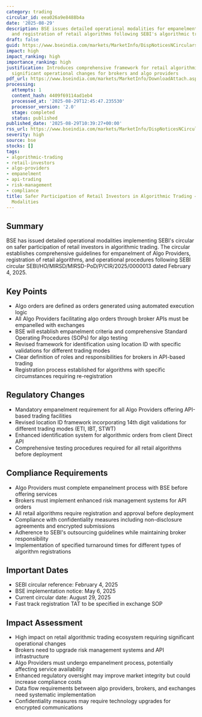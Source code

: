 ```yaml
---
category: trading
circular_id: eea026a9e8488b4a
date: '2025-08-29'
description: BSE issues detailed operational modalities for empanelment of Algo Providers
  and registration of retail algorithms following SEBI's algorithmic trading framework.
draft: false
guid: https://www.bseindia.com/markets/MarketInfo/DispNoticesNCirculars.aspx?Noticeid={480C7D56-A3A0-49BD-BFBA-FD606FD40C74}&noticeno=20250829-12&dt=08/29/2025&icount=12&totcount=37&flag=0
impact: high
impact_ranking: high
importance_ranking: high
justification: Introduces comprehensive framework for retail algorithmic trading with
  significant operational changes for brokers and algo providers
pdf_url: https://www.bseindia.com/markets/MarketInfo/DownloadAttach.aspx?id=20250829-12&attachedId=372c4b74-a5ac-4e29-a32b-1fb294117c38
processing:
  attempts: 1
  content_hash: 4409f69114ad1eb4
  processed_at: '2025-08-29T12:45:47.235530'
  processor_version: '2.0'
  stage: completed
  status: published
published_date: '2025-08-29T10:39:27+00:00'
rss_url: https://www.bseindia.com/markets/MarketInfo/DispNoticesNCirculars.aspx?Noticeid={480C7D56-A3A0-49BD-BFBA-FD606FD40C74}&noticeno=20250829-12&dt=08/29/2025&icount=12&totcount=37&flag=0
severity: high
source: bse
stocks: []
tags:
- algorithmic-trading
- retail-investors
- algo-providers
- empanelment
- api-trading
- risk-management
- compliance
title: Safer Participation of Retail Investors in Algorithmic Trading – Detailed Operational
  Modalities
---
```


## Summary

BSE has issued detailed operational modalities implementing SEBI's circular on safer participation of retail investors in algorithmic trading. The circular establishes comprehensive guidelines for empanelment of Algo Providers, registration of retail algorithms, and operational procedures following SEBI circular SEBI/HO/MIRSD/MIRSD-PoD/P/CIR/2025/0000013 dated February 4, 2025.

## Key Points

- Algo orders are defined as orders generated using automated execution logic
- All Algo Providers facilitating algo orders through broker APIs must be empanelled with exchanges
- BSE will establish empanelment criteria and comprehensive Standard Operating Procedures (SOPs) for algo testing
- Revised framework for identification using location ID with specific validations for different trading modes
- Clear definition of roles and responsibilities for brokers in API-based trading
- Registration process established for algorithms with specific circumstances requiring re-registration

## Regulatory Changes

- Mandatory empanelment requirement for all Algo Providers offering API-based trading facilities
- Revised location ID framework incorporating 14th digit validations for different trading modes (ETI, IBT, STWT)
- Enhanced identification system for algorithmic orders from client Direct API
- Comprehensive testing procedures required for all retail algorithms before deployment

## Compliance Requirements

- Algo Providers must complete empanelment process with BSE before offering services
- Brokers must implement enhanced risk management systems for API orders
- All retail algorithms require registration and approval before deployment
- Compliance with confidentiality measures including non-disclosure agreements and encrypted submissions
- Adherence to SEBI's outsourcing guidelines while maintaining broker responsibility
- Implementation of specified turnaround times for different types of algorithm registrations

## Important Dates

- SEBI circular reference: February 4, 2025
- BSE implementation notice: May 6, 2025
- Current circular date: August 29, 2025
- Fast track registration TAT to be specified in exchange SOP

## Impact Assessment

- High impact on retail algorithmic trading ecosystem requiring significant operational changes
- Brokers need to upgrade risk management systems and API infrastructure
- Algo Providers must undergo empanelment process, potentially affecting service availability
- Enhanced regulatory oversight may improve market integrity but could increase compliance costs
- Data flow requirements between algo providers, brokers, and exchanges need systematic implementation
- Confidentiality measures may require technology upgrades for encrypted communications